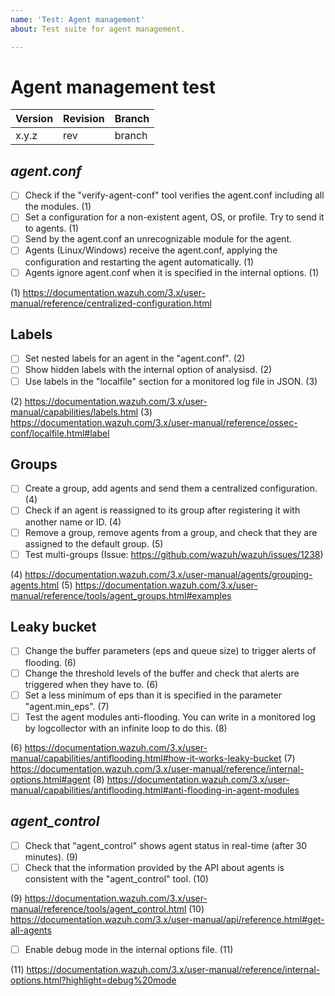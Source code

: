 ```yaml
---
name: 'Test: Agent management'
about: Test suite for agent management.

---
```


# Agent management test

| Version | Revision | Branch |
| --- | --- | --- |
| x.y.z | rev | branch |

## *agent.conf*

- [ ] Check if the "verify-agent-conf" tool verifies the agent.conf including all the modules. (1)
- [ ] Set a configuration for a non-existent agent, OS, or profile. Try to send it to agents. (1)
- [ ] Send by the agent.conf an unrecognizable module for the agent.
- [ ] Agents (Linux/Windows) receive the agent.conf, applying the configuration and restarting the agent automatically. (1)
- [ ] Agents ignore agent.conf when it is specified in the internal options. (1)

(1) https://documentation.wazuh.com/3.x/user-manual/reference/centralized-configuration.html

## Labels

- [ ] Set nested labels for an agent in the "agent.conf". (2)
- [ ] Show hidden labels with the internal option of analysisd. (2)
- [ ] Use labels in the "localfile" section for a monitored log file in JSON. (3) 

(2) https://documentation.wazuh.com/3.x/user-manual/capabilities/labels.html
(3) https://documentation.wazuh.com/3.x/user-manual/reference/ossec-conf/localfile.html#label

## Groups

- [ ] Create a group, add agents and send them a centralized configuration. (4)
- [ ] Check if an agent is reassigned to its group after registering it with another name or ID. (4)
- [ ] Remove a group, remove agents from a group, and check that they are assigned to the default group. (5)
- [ ] Test multi-groups (Issue: https://github.com/wazuh/wazuh/issues/1238)

(4) https://documentation.wazuh.com/3.x/user-manual/agents/grouping-agents.html
(5) https://documentation.wazuh.com/3.x/user-manual/reference/tools/agent_groups.html#examples

## Leaky bucket

- [ ] Change the buffer parameters (eps and queue size) to trigger alerts of flooding. (6)
- [ ] Change the threshold levels of the buffer and check that alerts are triggered when they have to. (6)
- [ ] Set a less minimum of eps than it is specified in the parameter "agent.min_eps". (7)
- [ ] Test the agent modules anti-flooding. You can write in a monitored log by logcollector with an infinite loop to do this. (8)

(6) https://documentation.wazuh.com/3.x/user-manual/capabilities/antiflooding.html#how-it-works-leaky-bucket
(7) https://documentation.wazuh.com/3.x/user-manual/reference/internal-options.html#agent
(8) https://documentation.wazuh.com/3.x/user-manual/capabilities/antiflooding.html#anti-flooding-in-agent-modules

## *agent_control*

- [ ] Check that "agent_control" shows agent status in real-time (after 30 minutes). (9)
- [ ] Check that the information provided by the API about agents is consistent with the "agent_control" tool. (10)

(9) https://documentation.wazuh.com/3.x/user-manual/reference/tools/agent_control.html
(10) https://documentation.wazuh.com/3.x/user-manual/api/reference.html#get-all-agents

 - [ ] Enable debug mode in the internal options file. (11)

(11) https://documentation.wazuh.com/3.x/user-manual/reference/internal-options.html?highlight=debug%20mode
